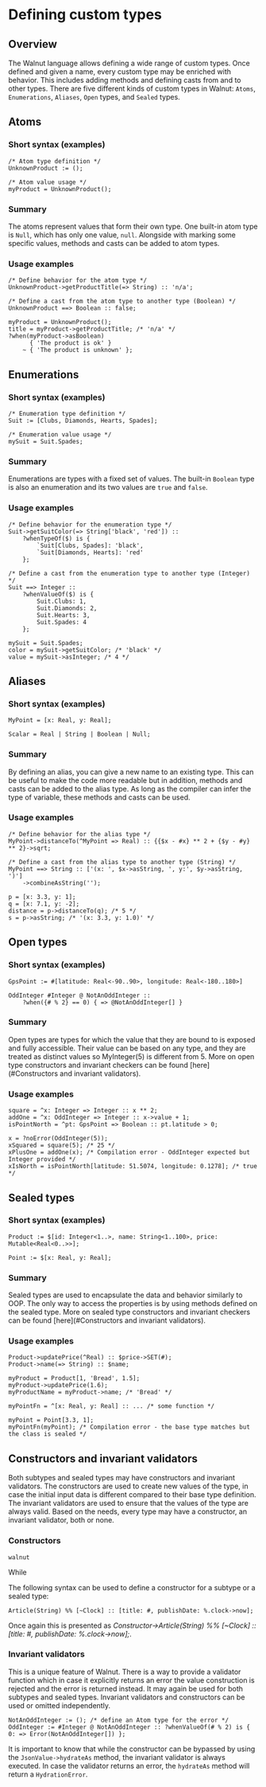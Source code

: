 # Defining custom types

## Overview

The Walnut language allows defining a wide range of custom types. 
Once defined and given a name, every custom type may be enriched with behavior.
This includes adding methods and defining casts from and to other types.
There are five different kinds of custom types in Walnut:
`Atoms`, `Enumerations`, `Aliases`, `Open` types, and `Sealed` types.

## Atoms

### Short syntax (examples)
```walnut
/* Atom type definition */
UnknownProduct := ();

/* Atom value usage */
myProduct = UnknownProduct(); 
```
### Summary
The atoms represent values that form their own type.
One built-in atom type is `Null`, which has only one value, `null`.
Alongside with marking some specific values, 
methods and casts can be added to atom types.

### Usage examples
```walnut
/* Define behavior for the atom type */
UnknownProduct->getProductTitle(=> String) :: 'n/a';

/* Define a cast from the atom type to another type (Boolean) */
UnknownProduct ==> Boolean :: false;

myProduct = UnknownProduct();
title = myProduct->getProductTitle; /* 'n/a' */
?when(myProduct->asBoolean) 
      { 'The product is ok' } 
    ~ { 'The product is unknown' };
```
## Enumerations

### Short syntax (examples)
```walnut
/* Enumeration type definition */
Suit := [Clubs, Diamonds, Hearts, Spades];

/* Enumeration value usage */
mySuit = Suit.Spades;
```

### Summary
Enumerations are types with a fixed set of values.
The built-in `Boolean` type is also an enumeration 
and its two values are `true` and `false`.

### Usage examples
```walnut
/* Define behavior for the enumeration type */
Suit->getSuitColor(=> String['black', 'red']) :: 
    ?whenTypeOf($) is {
        `Suit[Clubs, Spades]: 'black',
        `Suit[Diamonds, Hearts]: 'red' 
    };

/* Define a cast from the enumeration type to another type (Integer) */
Suit ==> Integer :: 
    ?whenValueOf($) is {
        Suit.Clubs: 1,
        Suit.Diamonds: 2,
        Suit.Hearts: 3,
        Suit.Spades: 4
    };

mySuit = Suit.Spades;
color = mySuit->getSuitColor; /* 'black' */
value = mySuit->asInteger; /* 4 */
```

## Aliases

### Short syntax (examples)
```walnut
MyPoint = [x: Real, y: Real];

Scalar = Real | String | Boolean | Null;
```

### Summary
By defining an alias, you can give a new name to an existing type.
This can be useful to make the code more readable but in addition,
methods and casts can be added to the alias type. 
As long as the compiler can infer the type of variable, 
these methods and casts can be used.

### Usage examples
```walnut
/* Define behavior for the alias type */
MyPoint->distanceTo(^MyPoint => Real) :: {{$x - #x} ** 2 + {$y - #y} ** 2}->sqrt;

/* Define a cast from the alias type to another type (String) */
MyPoint ==> String :: ['(x: ', $x->asString, ', y:', $y->asString, ')']
    ->combineAsString('');

p = [x: 3.3, y: 1];
q = [x: 7.1, y: -2];
distance = p->distanceTo(q); /* 5 */
s = p->asString; /* '(x: 3.3, y: 1.0)' */
```

## Open types

### Short syntax (examples)
```walnut
GpsPoint := #[latitude: Real<-90..90>, longitude: Real<-180..180>]

OddInteger #Integer @ NotAnOddInteger :: 
    ?when({# % 2} == 0) { => @NotAnOddInteger[] }
```

### Summary
Open types are types for which the value that they are bound to is exposed and fully accessible.
Their value can be based on any type, and they are treated as distinct values so MyInteger(5) is different from 5.
More on open type constructors and invariant checkers can be found 
[here](#Constructors and invariant validators).

### Usage examples
```walnut
square = ^x: Integer => Integer :: x ** 2;
addOne = ^x: OddInteger => Integer :: x->value + 1;
isPointNorth = ^pt: GpsPoint => Boolean :: pt.latitude > 0;

x = ?noError(OddInteger(5));
xSquared = square(5); /* 25 */
xPlusOne = addOne(x); /* Compilation error - OddInteger expected but Integer provided */
xIsNorth = isPointNorth[latitude: 51.5074, longitude: 0.1278]; /* true */
```

## Sealed types

### Short syntax (examples)
```walnut
Product := $[id: Integer<1..>, name: String<1..100>, price: Mutable<Real<0..>>];

Point := $[x: Real, y: Real];
```

### Summary
Sealed types are used to encapsulate the data and behavior similarly to OOP.
The only way to access the properties is by using methods defined on the sealed type.
More on sealed type constructors and invariant checkers can be found
[here](#Constructors and invariant validators).


### Usage examples
```walnut
Product->updatePrice(^Real) :: $price->SET(#);
Product->name(=> String) :: $name;

myProduct = Product[1, 'Bread', 1.5];
myProduct->updatePrice(1.6);
myProductName = myProduct->name; /* 'Bread' */

myPointFn = ^[x: Real, y: Real] :: ... /* some function */

myPoint = Point[3.3, 1];
myPointFn(myPoint); /* Compilation error - the base type matches but the class is sealed */
```

## Constructors and invariant validators
Both subtypes and sealed types may have constructors and invariant validators. 
The constructors are used to create new values of the type, in case the initial input data
is different compared to their base type definition. 
The invariant validators are used to ensure that the values of the type are always valid.
Based on the needs, every type may have a constructor, an invariant validator, both or none.

### Constructors


```walnut```

While 

The following syntax can be used to define a constructor for a subtype or a sealed type:
```
Article(String) %% [~Clock] :: [title: #, publishDate: %.clock->now];
```
Once again this is presented as *Constructor->Article(String) %% [~Clock] :: [title: #, publishDate: %.clock->now];*.

### Invariant validators
This is a unique feature of Walnut. There is a way to provide a validator function which in case it explicitly returns an
error the value construction is rejected and the error is returned instead. It may again be used for both subtypes and sealed types.
Invariant validators and constructors can be used or omitted independently.
```walnut
NotAnOddInteger := (); /* define an Atom type for the error */
OddInteger := #Integer @ NotAnOddInteger :: ?whenValueOf(# % 2) is { 0: => Error(NotAnOddInteger[]) };
```
It is important to know that while the constructor can be bypassed by using the `JsonValue->hydrateAs` method,
the invariant validator is always executed. In case the validator returns an error, the `hydrateAs` method will return a `HydrationError`.
